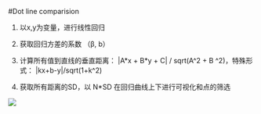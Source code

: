 

#Dot line comparision


1. 以x,y为变量，进行线性回归

2. 获取回归方差的系数 （β, b）

3. 计算所有值到直线的垂直距离： |A\*x + B\*y + C| \/ sqrt(A^2 + B ^2)，特殊形式： |kx+b-y|\/sqrt(1+k^2)

4. 获取所有距离的SD，以 N\*SD 在回归曲线上下进行可视化和点的筛选

<image src="./comparisions_dotplot.jpg">
